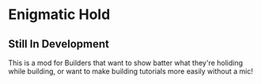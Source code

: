# Enigmatic Hold

## Still In Development

This is a mod for Builders that want  to show batter what they're holiding while building, or want to make  building tutorials more easily without a mic! 
